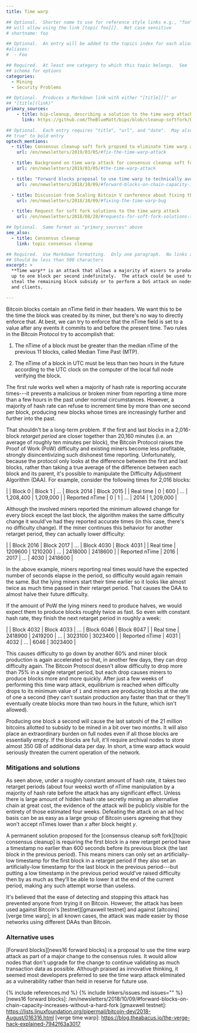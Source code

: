 ```yaml
---
title: Time warp

## Optional.  Shorter name to use for reference style links e.g., "foo"
## will allow using the link [topic foo][].  Not case sensitive
# shortname: foo

## Optional.  An entry will be added to the topics index for each alias
#aliases:
#  - Foo

## Required.  At least one category to which this topic belongs.  See
## schema for options
categories:
  - Mining
  - Security Problems

## Optional.  Produces a Markdown link with either "[title][]" or
## "[title](link)"
primary_sources:
    - title: bip-cleanup, describing a solution to the time warp attack
      link: https://github.com/TheBlueMatt/bips/blob/cleanup-softfork/bip-XXXX.mediawiki

## Optional.  Each entry requires "title", "url", and "date".  May also use "feature:
## true" to bold entry
optech_mentions:
  - title: Consensus cleanup soft fork propsed to eliminate time warp attack
    url: /en/newsletters/2019/03/05/#fix-the-time-warp-attack

  - title: Background on time warp attack for consensus cleanup soft fork
    url: /en/newsletters/2019/03/05/#the-time-warp-attack

  - title: "Forward blocks proposal to use time warp to technically avoid hard forks"
    url: /en/newsletters/2018/10/09/#forward-blocks-on-chain-capacity-increases-without-a-hard-fork

  - title: Discussion from Scaling Bitcoin V conference about fixing the time warp bug
    url: /en/newsletters/2018/10/09/#fixing-the-time-warp-bug

  - title: Request for soft fork solutions to the time warp attack
    url: /en/newsletters/2018/08/28/#requests-for-soft-fork-solutions-to-the-time-warp-attack

## Optional.  Same format as "primary_sources" above
see_also:
  - title: Consensus cleanup
    link: topic consensus cleanup

## Required.  Use Markdown formatting.  Only one paragraph.  No links allowed.
## Should be less than 500 characters
excerpt: >
  **Time warp** is an attack that allows a majority of miners to produce
  up to one block per second indefinitely.  The attack could be used to
  steal the remaining block subsidy or to perform a DoS attack on nodes
  and clients.

---
```


Bitcoin blocks contain an nTime field in their headers.  We want this to
be the time the block was created by its miner, but there's no way to
directly enforce that.  At best, we can try to enforce that the nTime
field is set to a value after any events it commits to and before the
present time.  Two rules in the Bitcoin Protocol try to accomplish that:

1. The nTime of a block must be greater than the median nTime of the
   previous 11 blocks, called Median Time Past (MTP).

2. The nTime of a block in UTC must be less than two hours in the future
   according to the UTC clock on the computer of the local full node
   verifying the block.

The first rule works well when a majority of hash rate is reporting
accurate times---it prevents a malicious or broken miner from reporting a
time more than a few hours in the past under normal circumstances.
However, a majority of hash rate can refuse to increment time by more
than one second per block, producing new blocks whose times are
increasingly further and further into the past.

That shouldn't be a long-term problem.  If the first and last blocks in
a 2,016-block *retarget period* are closer together than 20,160 minutes
(i.e. an average of roughly ten minutes per block), <!-- roughly because
of off-by-one error --> the Bitcoin Protocol raises the Proof of Work
(PoW) difficulty and existing miners become less profitable, strongly
disincentivizing such dishonest time reporting.  Unfortunately, because
the protocol only looks at the difference between the first and last
blocks, rather than taking a true average of the difference between each
block and its parent, it's possible to manipulate the Difficulty
Adjustment Algorithm (DAA).  For example, consider the following times
for 2,016 blocks:

|                | Block 0 | Block 1 |  ... | Block 2014 | Block 2015 |
| Real time      | 0       | 600     |  ... | 1,208,400  | 1,209,000  |
| Reported nTime | 0       | 1       |  ... | 2014       | 1,209,000  |

Although the involved miners reported the minimum allowed change for
every block except the last block, the algorithm makes the same
difficulty change it would've had they reported accurate times (in this
case, there's no difficulty change).  If the miner continues this
behavior for another retarget period, they can actually lower
difficulty:

|                | Block 2016 | Block 2017 | ... | Block 4030 | Block 4031 |
| Real time      | 1209600    | 1210200    | ... | 2418000    | 2418600    |
| Reported nTime | 2016       | 2017       | ... | 4030       | 2418600    |

In the above example, miners reporting real times would have the
expected number of seconds elapse in the period, so difficulty would
again remain the same.  But the lying miners start their time earlier so
it looks like almost twice as much time passed in their retarget period.
That causes the DAA to almost halve their future difficulty.

If the amount of PoW the lying miners need to produce halves, we would
expect them to produce blocks roughly twice as fast.  So even with
constant hash rate, they finish the next retarget period in roughly a
week:

|                | Block 4032 | Block 4033 | ... | Block 6046 | Block 6047 |
| Real time      | 2418900    |  2419200   | ... | 3023100    | 3023400    |
| Reported nTime | 4031       | 4032       | ... | 6046       | 3023400    |

This causes difficulty to go down by another 60% and miner block
production is again accelerated so that, in another few days, they can
drop difficulty again.  The Bitcoin Protocol doesn't allow difficulty to
drop more than 75% in a single retarget period, but each drop causes
miners to produce blocks more and more quickly.  After just a few weeks
of performing this time warp attack, equilibrium is reached when
difficulty drops to its minimum value of `1` and miners are producing
blocks at the rate of one a second (they can't sustain production any
faster than that or they'll eventually create blocks more than two hours
in the future, which isn't allowed).

Producing one block a second will cause the last satoshi of the 21
million bitcoins allotted to subsidy to be mined in a bit over two
months.  It will also place an extraordinary burden on full nodes even
if all those blocks are essentially empty.  If the blocks are full,
it'll require archival nodes to store almost 350 GB of additional data
per day.  In short, a time warp attack would seriously threaten the
current operation of the network.

### Mitigations and solutions

As seen above, under a roughly constant amount of hash rate, it takes
two retarget periods (about four weeks) worth of nTime manipulation
by a majority of hash rate before the attack has any significant effect.
Unless there is large amount of hidden hash rate secretly mining an
alternative chain at great cost, the evidence of the attack will be
publicly visible for the entirety of those estimated four weeks.
Defeating the attack on an ad hoc basis can be as easy as a large group
of Bitcoin users agreeing that they won't accept nTimes lower than *x*
after block height *y*.

A permanent solution proposed for the [consensus cleanup soft
fork][topic consensus cleanup] is requiring the first block in a new
retarget period have a timestamp no earlier than 600 seconds before its
previous block (the last block in the previous period). This means
miners can only set an artificially-low timestamp for the first block in
a retarget period if they also set an artificially-low timestamp for the
last block in the previous period---but putting a low timestamp in the
previous period would’ve raised difficulty then by as much as they’ll be
able to lower it at the end of the current period, making any such
attempt worse than useless.

It's believed that the ease of detecting and stopping this attack has
prevented anyone from trying it on Bitcoin.  However, the attack has been
used against Bitcoin's [testnet][gmaxwell testnet] and against
[altcoins][verge time warp]; in all known cases, the attack was made
easier by those networks using different DAAs than Bitcoin.

### Alternative uses

[Forward blocks][news16 forward blocks] is a proposal to use the time
warp attack as part of a major change to the consensus rules.  It would
allow nodes that don't upgrade for the change to continue validating as
much transaction data as possible.  Although praised as innovative
thinking, it seemed most developers preferred to see the time warp
attack eliminated as a vulnerability rather than held in reserve for
future use.

{% include references.md %}
{% include linkers/issues.md issues="" %}
[news16 forward blocks]: /en/newsletters/2018/10/09/#forward-blocks-on-chain-capacity-increases-without-a-hard-fork
[gmaxwell testnet]: https://lists.linuxfoundation.org/pipermail/bitcoin-dev/2018-August/016316.html
[verge time warp]: https://blog.theabacus.io/the-verge-hack-explained-7942f63a3017

